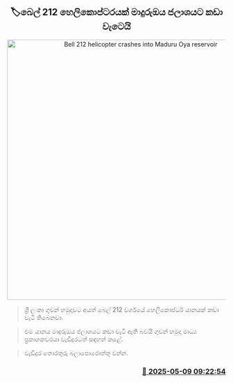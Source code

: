 <p align='center'><b><h2 align='center' title='Bell 212 helicopter crashes into Maduru Oya reservoir'>🏷බෙල් 212 හෙලිකොප්ටරයක් මාදුරුඔය ජලාශය​ට කඩා වැටෙයි</h2></b></p>
<p align='center'><img src='https://helakuru.sgp1.cdn.digitaloceanspaces.com/esana/images/lib/bell-212-sl.jpg' width='600' alt='Bell 212 helicopter crashes into Maduru Oya reservoir'></p>

> ශ්‍රී ලංකා ගුවන් හමුදාවට අයත් බෙල් 212 වර්ගයේ හෙලිකොප්ටර් යානයක් කඩා වැටී තිබෙනවා.

> එම යානය මාදුරුඔය ජලාශයට කඩා වැටී ඇති බවයි ගුවන් හමුදා මාධ්‍ය ප්‍රකාශකවරයා වැඩිදුරටත් සඳහන් කළේ.

> වැඩිදුර තොරතුරු බලාපොරොත්තු වන්න. 



<h3 align='right'><a href='https://www.helakuru.lk/esana/p/109958/'>📅 2025-05-09 09:22:54</a></h3>
